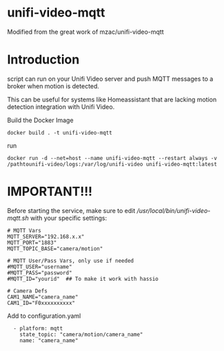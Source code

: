 # unifi-video-mqtt

Modified from the great work of mzac/unifi-video-mqtt


# Introduction
 script can run on your Unifi Video server and push MQTT messages to a broker when motion is detected.

This can be useful for systems like Homeassistant that are lacking motion detection integration with Unifi Video.



Build the Docker Image

```
docker build . -t unifi-video-mqtt
```

run

```
docker run -d --net=host --name unifi-video-mqtt --restart always -v /pathtounifi-video/logs:/var/log/unifi-video unifi-video-mqtt:latest
```

# IMPORTANT!!!
Before starting the service, make sure to edit */usr/local/bin/unifi-video-mqtt.sh* with your specific
settings:

```
# MQTT Vars
MQTT_SERVER="192.168.x.x"
MQTT_PORT="1883"
MQTT_TOPIC_BASE="camera/motion"

# MQTT User/Pass Vars, only use if needed
#MQTT_USER="username"
#MQTT_PASS="password"
#MQTT_ID="yourid"  ## To make it work with hassio

# Camera Defs
CAM1_NAME="camera_name"
CAM1_ID="F0xxxxxxxxxx"
```



Add to configuration.yaml 
```
  - platform: mqtt
    state_topic: "camera/motion/camera_name"
    name: "camera_name"
```
